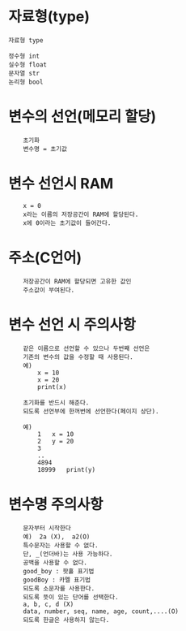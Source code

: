 # 자료형(type)
```
자료형	type

정수형	int
실수형	float
문자열	str
논리형	bool
```

# 변수의 선언(메모리 할당)
```
	초기화
	변수명 = 초기값
```

# 변수 선언시 RAM
```
	x = 0
	x라는 이름의 저장공간이 RAM에 할당된다.
	x에 0이라는 초기값이 들어간다.
```

# 주소(C언어)
```
	저장공간이 RAM에 할당되면 고유한 값인
	주소값이 부여된다.
```

# 변수 선언 시 주의사항
```
	같은 이름으로 선언할 수 있으나 두번째 선언은
	기존의 변수의 값을 수정할 때 사용된다.
	예)
		x = 10
		x = 20
		print(x)

	초기화를 반드시 해준다.
	되도록 선언부에 한꺼번에 선언한다(페이지 상단).

	예)
		1	x = 10
		2	y = 20
		3
		..
		4894	
		18999	print(y)
```

# 변수명 주의사항
```
	문자부터 시작한다
	예)	2a (X),  a2(O)
	특수문자는 사용할 수 없다.
	단, _(언더바)는 사용 가능하다.
	공백을 사용할 수 없다.
	good_boy : 팟홀 표기법
	goodBoy : 카멜 표기법
	되도록 소문자를 사용한다.
	되도록 뜻이 있는 단어를 선택한다.
	a, b, c, d (X)
	data, number, seq, name, age, count,....(O)
	되도록 한글은 사용하지 않는다.
```
